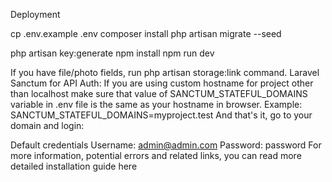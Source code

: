 Deployment

cp .env.example .env
composer install
php artisan migrate --seed

php artisan key:generate
npm install
npm run dev


If you have file/photo fields, run php artisan storage:link command.
Laravel Sanctum for API Auth: If you are using custom hostname for project other than localhost make sure that value of SANCTUM_STATEFUL_DOMAINS variable in .env file is the same as your hostname in browser. Example: SANCTUM_STATEFUL_DOMAINS=myproject.test
And that's it, go to your domain and login:

Default credentials
Username: admin@admin.com
Password: password
For more information, potential errors and related links, you can read more detailed installation guide here




